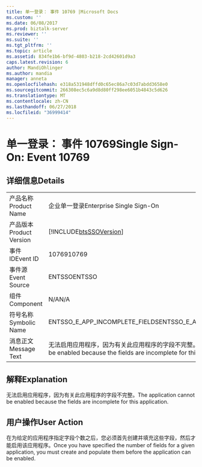 ```yaml
---
title: 单一登录： 事件 10769 |Microsoft Docs
ms.custom: ''
ms.date: 06/08/2017
ms.prod: biztalk-server
ms.reviewer: ''
ms.suite: ''
ms.tgt_pltfrm: ''
ms.topic: article
ms.assetid: 834fe1b6-bf9d-4803-b218-2cd42601d9a3
caps.latest.revision: 6
author: MandiOhlinger
ms.author: mandia
manager: anneta
ms.openlocfilehash: e318a531948dffd0c65ec86a7c03d7abdd3658e0
ms.sourcegitcommit: 266308ec5c6a9d8d80ff298ee6051b4843c5d626
ms.translationtype: MT
ms.contentlocale: zh-CN
ms.lasthandoff: 06/27/2018
ms.locfileid: "36999414"
---
```

# <a name="single-sign-on-event-10769"></a><span data-ttu-id="b5b1d-102">单一登录： 事件 10769</span><span class="sxs-lookup"><span data-stu-id="b5b1d-102">Single Sign-On: Event 10769</span></span>
## <a name="details"></a><span data-ttu-id="b5b1d-103">详细信息</span><span class="sxs-lookup"><span data-stu-id="b5b1d-103">Details</span></span>  
  
|                 |                                                                                           |
|-----------------|-------------------------------------------------------------------------------------------|
|  <span data-ttu-id="b5b1d-104">产品名称</span><span class="sxs-lookup"><span data-stu-id="b5b1d-104">Product Name</span></span>   |                                 <span data-ttu-id="b5b1d-105">企业单一登录</span><span class="sxs-lookup"><span data-stu-id="b5b1d-105">Enterprise Single Sign-On</span></span>                                 |
| <span data-ttu-id="b5b1d-106">产品版本</span><span class="sxs-lookup"><span data-stu-id="b5b1d-106">Product Version</span></span> |                [!INCLUDE[btsSSOVersion](../includes/btsssoversion-md.md)]                 |
|    <span data-ttu-id="b5b1d-107">事件 ID</span><span class="sxs-lookup"><span data-stu-id="b5b1d-107">Event ID</span></span>     |                                           <span data-ttu-id="b5b1d-108">10769</span><span class="sxs-lookup"><span data-stu-id="b5b1d-108">10769</span></span>                                           |
|  <span data-ttu-id="b5b1d-109">事件源</span><span class="sxs-lookup"><span data-stu-id="b5b1d-109">Event Source</span></span>   |                                          <span data-ttu-id="b5b1d-110">ENTSSO</span><span class="sxs-lookup"><span data-stu-id="b5b1d-110">ENTSSO</span></span>                                           |
|    <span data-ttu-id="b5b1d-111">组件</span><span class="sxs-lookup"><span data-stu-id="b5b1d-111">Component</span></span>    |                                            <span data-ttu-id="b5b1d-112">N/A</span><span class="sxs-lookup"><span data-stu-id="b5b1d-112">N/A</span></span>                                            |
|  <span data-ttu-id="b5b1d-113">符号名称</span><span class="sxs-lookup"><span data-stu-id="b5b1d-113">Symbolic Name</span></span>  |                              <span data-ttu-id="b5b1d-114">ENTSSO_E_APP_INCOMPLETE_FIELDS</span><span class="sxs-lookup"><span data-stu-id="b5b1d-114">ENTSSO_E_APP_INCOMPLETE_FIELDS</span></span>                               |
|  <span data-ttu-id="b5b1d-115">消息正文</span><span class="sxs-lookup"><span data-stu-id="b5b1d-115">Message Text</span></span>   | <span data-ttu-id="b5b1d-116">无法启用应用程序，因为有关此应用程序的字段不完整。</span><span class="sxs-lookup"><span data-stu-id="b5b1d-116">The application cannot be enabled because the fields are incomplete for this application.</span></span> |
  
## <a name="explanation"></a><span data-ttu-id="b5b1d-117">解释</span><span class="sxs-lookup"><span data-stu-id="b5b1d-117">Explanation</span></span>  
 <span data-ttu-id="b5b1d-118">无法启用应用程序，因为有关此应用程序的字段不完整。</span><span class="sxs-lookup"><span data-stu-id="b5b1d-118">The application cannot be enabled because the fields are incomplete for this application.</span></span>  
  
## <a name="user-action"></a><span data-ttu-id="b5b1d-119">用户操作</span><span class="sxs-lookup"><span data-stu-id="b5b1d-119">User Action</span></span>  
 <span data-ttu-id="b5b1d-120">在为给定的应用程序指定字段个数之后，您必须首先创建并填充这些字段，然后才能启用该应用程序。</span><span class="sxs-lookup"><span data-stu-id="b5b1d-120">Once you have specified the number of fields for a given application, you must create and populate them before the application can be enabled.</span></span>